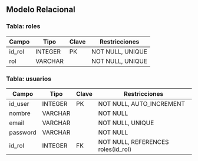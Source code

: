 ## Modelo Relacional

### Tabla: roles
| Campo   | Tipo     | Clave  | Restricciones          |
|---------|----------|--------|------------------------|
| id_rol  | INTEGER  | PK     | NOT NULL, UNIQUE       |
| rol     | VARCHAR  |        | NOT NULL, UNIQUE       |

### Tabla: usuarios
| Campo     | Tipo     | Clave  | Restricciones                        |
|-----------|----------|--------|--------------------------------------|
| id_user   | INTEGER  | PK     | NOT NULL, AUTO_INCREMENT             |
| nombre    | VARCHAR  |        | NOT NULL                             |
| email     | VARCHAR  |        | NOT NULL, UNIQUE                     |
| password  | VARCHAR  |        | NOT NULL                             |
| id_rol    | INTEGER  | FK     | NOT NULL, REFERENCES roles(id_rol)   |
